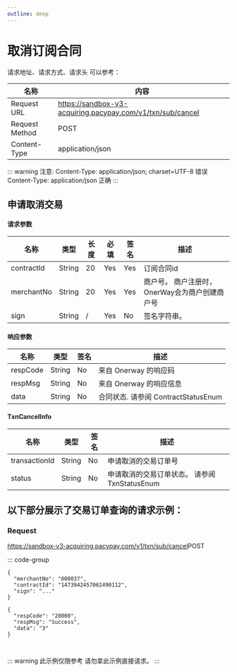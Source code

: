 ```yaml
---
outline: deep
---
```

<script setup>

</script>

# 取消订阅合同



请求地址、请求方式、请求头 可以参考：

<div class="table-request-top">

| 名称 | 内容                                                          |
|----------------|---------------------------------------------------------------|
| Request URL    | https://sandbox-v3-acquiring.pacypay.com/v1/txn/sub/cancel |
| Request Method | POST                                                          |
| Content-Type   | application/json                                              |

</div>

::: warning  注意:
Content-Type: application/json; charset=UTF-8 错误 
    <br>Content-Type: application/json 正确 
:::


## 申请取消交易

#### 请求参数

<div class="custom-table bordered-table">

| 名称         | 类型     | 长度 | 必填  | 签名  | 描述                          |
|------------|--------|----|-----|-----|-----------------------------|
| contractId | String | 20 | Yes | Yes | 订阅合同id                      |
| merchantNo | String | 20 | Yes | Yes | 商户号。 商户注册时，OnerWay会为商户创建商户号 |
| sign       | String | /  | Yes | No  | 签名字符串。                      |


</div>


#### 响应参数

<div class="custom-table bordered-table">

| 名称       | 类型     | 签名 | 描述                           |
|----------|--------|----|------------------------------|
| respCode | String | No | 来自 Onerway 的响应码              |
| respMsg  | String | No | 来自 Onerway 的响应信息             |
| data     | String | No | 合同状态. 请参阅 ContractStatusEnum |


</div>




#### TxnCancelInfo

<div class="custom-table bordered-table">

| 名称            | 类型     | 签名 | 描述                             |
|---------------|--------|----|--------------------------------|
| transactionId | String | No | 申请取消的交易订单号                     |
| status        | String | No | 申请取消的交易订单状态。 请参阅 TxnStatusEnum |

</div>

## 以下部分展示了交易订单查询的请求示例：

### Request

https://sandbox-v3-acquiring.pacypay.com/v1/txn/sub/cancel<Badge type="tip">POST</Badge>

::: code-group

```json[Request]
{
  "merchantNo": "800037",
  "contractId": "1473942457062490112",
  "sign": "..."
}

```
```json[Response]
{
  "respCode": "20000",
  "respMsg": "Success",
  "data": "3"
}



```


::: warning  此示例仅限参考 请勿拿此示例直接请求。
:::

